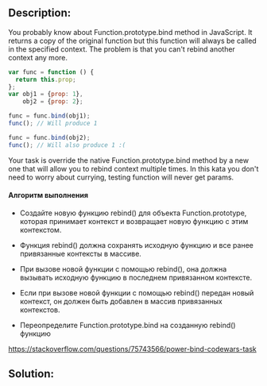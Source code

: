 ## Description:
You probably know about Function.prototype.bind method in JavaScript. It returns a copy of the original function but this function will always be called in the specified context. The problem is that you can't rebind another context any more.


```javascript
var func = function () {
  return this.prop;
};
var obj1 = {prop: 1},
    obj2 = {prop: 2};

func = func.bind(obj1);
func(); // Will produce 1

func = func.bind(obj2);
func(); // Will also produce 1 :(

```

Your task is override the native Function.prototype.bind method by a new one that will allow you to rebind context multiple times. In this kata you don't need to worry about currying, testing function will never get params.

#### Алгоритм выполнения
- Создайте новую функцию rebind() для объекта Function.prototype, которая принимает контекст и возвращает новую функцию с этим контекстом.

- Функция rebind() должна сохранять исходную функцию и все ранее привязанные контексты в массиве.

- При вызове новой функции с помощью rebind(), она должна вызывать исходную функцию в последнем привязанном контексте.

- Если при вызове новой функции с помощью rebind() передан новый контекст, он должен быть добавлен в массив привязанных контекстов.

- Переопределите Function.prototype.bind на созданную rebind() функцию

https://stackoverflow.com/questions/75743566/power-bind-codewars-task

## Solution:

```javascript


```
